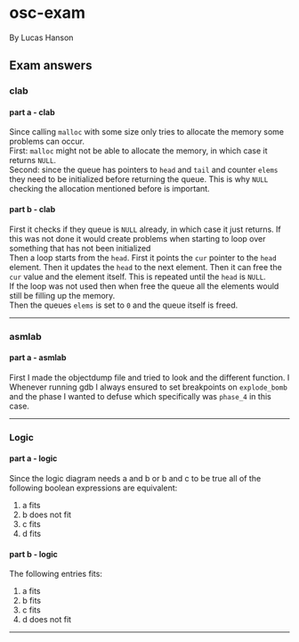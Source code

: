 # osc-exam

By Lucas Hanson

## Exam answers

### clab

#### part a - clab

Since calling `malloc` with some size only tries to allocate the memory some problems can occur.\
First: `malloc` might not be able to allocate the memory, in which case it returns `NULL`.\
Second: since the queue has pointers to `head` and `tail` and counter `elems` they need to be initialized before returning the queue. This is why `NULL` checking the allocation mentioned before is important.

#### part b - clab

First it checks if they queue is `NULL` already, in which case it just returns.
If this was not done it would create problems when starting to loop over something that has not been initialized\
Then a loop starts from the `head`.
First it points the `cur` pointer to the `head` element.
Then it updates the `head` to the next element.
Then it can free the `cur` value and the element itself.
This is repeated until the `head` is `NULL`.\
If the loop was not used then when free the queue all the elements would still be filling up the memory.\
Then the queues `elems` is set to `0` and the queue itself is freed.

---

### asmlab

#### part a - asmlab

First I made the objectdump file and tried to look and the different function.
I 
Whenever running gdb I always ensured to set breakpoints on `explode_bomb` and the phase I wanted to defuse which specifically was `phase_4` in this case.

---

### Logic

#### part a - logic

Since the logic diagram needs a and b or b and c to be true all of the following boolean expressions are equivalent:

1. a fits
2. b does not fit
3. c fits
4. d fits

#### part b - logic

The following entries fits:

1. a fits
2. b fits
3. c fits
4. d does not fit

---

